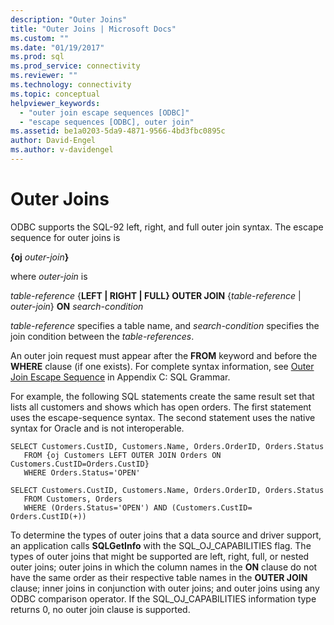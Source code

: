```yaml
---
description: "Outer Joins"
title: "Outer Joins | Microsoft Docs"
ms.custom: ""
ms.date: "01/19/2017"
ms.prod: sql
ms.prod_service: connectivity
ms.reviewer: ""
ms.technology: connectivity
ms.topic: conceptual
helpviewer_keywords: 
  - "outer join escape sequences [ODBC]"
  - "escape sequences [ODBC], outer join"
ms.assetid: be1a0203-5da9-4871-9566-4bd3fbc0895c
author: David-Engel
ms.author: v-davidengel
---
```

# Outer Joins
ODBC supports the SQL-92 left, right, and full outer join syntax. The escape sequence for outer joins is  
  
 **{oj** _outer-join_**}**  
  
 where *outer-join* is  
  
 *table-reference* {**LEFT &#124; RIGHT &#124; FULL} OUTER JOIN** {*table-reference* &#124; *outer-join*} **ON** _search-condition_  
  
 *table-reference* specifies a table name, and *search-condition* specifies the join condition between the *table-references*.  
  
 An outer join request must appear after the **FROM** keyword and before the **WHERE** clause (if one exists). For complete syntax information, see [Outer Join Escape Sequence](../../../odbc/reference/appendixes/outer-join-escape-sequence.md) in Appendix C: SQL Grammar.  
  
 For example, the following SQL statements create the same result set that lists all customers and shows which has open orders. The first statement uses the escape-sequence syntax. The second statement uses the native syntax for Oracle and is not interoperable.  
  
```  
SELECT Customers.CustID, Customers.Name, Orders.OrderID, Orders.Status  
   FROM {oj Customers LEFT OUTER JOIN Orders ON Customers.CustID=Orders.CustID}  
   WHERE Orders.Status='OPEN'  
  
SELECT Customers.CustID, Customers.Name, Orders.OrderID, Orders.Status  
   FROM Customers, Orders  
   WHERE (Orders.Status='OPEN') AND (Customers.CustID= Orders.CustID(+))  
```  
  
 To determine the types of outer joins that a data source and driver support, an application calls **SQLGetInfo** with the SQL_OJ_CAPABILITIES flag. The types of outer joins that might be supported are left, right, full, or nested outer joins; outer joins in which the column names in the **ON** clause do not have the same order as their respective table names in the **OUTER JOIN** clause; inner joins in conjunction with outer joins; and outer joins using any ODBC comparison operator. If the SQL_OJ_CAPABILITIES information type returns 0, no outer join clause is supported.
